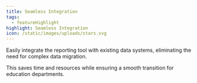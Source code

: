 ```yaml
---
title: Seamless Integration
tags:
  - featureHighlight
highlight: Seamless Integration
icon: /static/images/uploads/stars.svg
---
```

Easily integrate the reporting tool with existing data systems, eliminating the need for complex data migration.

This saves time and resources while ensuring a smooth transition for education departments.